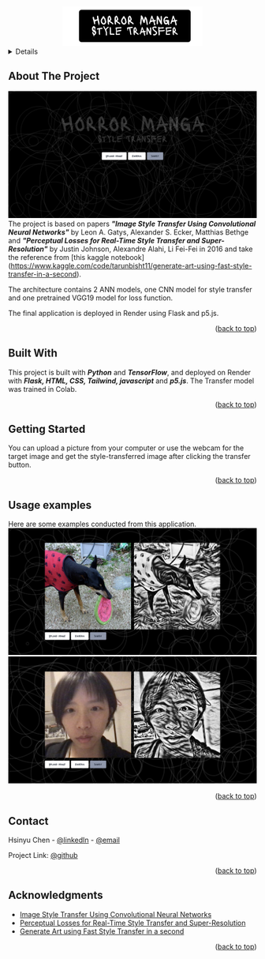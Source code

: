 <!-- PROJECT LOGO, NAME and HOMEPAGE -->
<br />
<div align="center">
    <img src="images/logo.png" alt="Logo" style="text-align: center;"> 
</div>

<!-- TABLE OF CONTENTS -->
<details aligh="left>
  <summary>Table of Contents</summary>
  <ol>
    <li><a href="#about-the-project">About The Project</a></li>
    <li><a href="#built-with">Built With</a></li>
    <li><a href="#getting-started">Getting Started</a></li>
    <li><a href="#usage-examples">Usage Examples</a></li>
    <li><a href="#contact">Contact</a></li>
    <li><a href="#acknowledgments">Acknowledgments</a></li>
  </ol>
</details>


<!-- ABOUT THE PROJECT -->
## About The Project

[![Homepage][homepage]](https://horror-manga-style-transfer.onrender.com/) <!--  website on Render -->
The project is based on papers ***"Image Style Transfer Using Convolutional Neural Networks"*** by Leon A. Gatys, Alexander S. Ecker, Matthias Bethge and ***"Perceptual Losses for Real-Time Style Transfer and Super-Resolution"*** by Justin Johnson, Alexandre Alahi, Li Fei-Fei in 2016 and take the reference from [this kaggle notebook] (https://www.kaggle.com/code/tarunbisht11/generate-art-using-fast-style-transfer-in-a-second).

The architecture contains 2 ANN models, one CNN model for style transfer and one pretrained VGG19 model for loss function.

The final application is deployed in Render using Flask and p5.js.

<p align="right">(<a href="#readme-top">back to top</a>)</p>

<!-- BUILD WITH -->
## Built With

This project is built with ***Python*** and ***TensorFlow***, and deployed on Render with ***Flask, HTML, CSS, Tailwind, javascript*** and ***p5.js***.
The Transfer model was trained in Colab.

<p align="right">(<a href="#readme-top">back to top</a>)</p>


<!-- GETTING STARTED -->
## Getting Started

You can upload a picture from your computer or use the webcam for the target image and get the style-transferred image after clicking the transfer button.

<p align="right">(<a href="#readme-top">back to top</a>)</p>

<!-- USAGE EXAMPLES -->
## Usage examples

Here are some examples conducted from this application.
![example-1, import image][example-1]
![example-2, use webcam][example-2] 

<p align="right">(<a href="#readme-top">back to top</a>)</p>


<!-- CONTACT -->
## Contact

Hsinyu Chen - [@linkedIn](https://www.linkedin.com/in/hsinyu-chen-4b43b489/) - [@email](chenxinyu.tw@gmail.com)

Project Link: [@github](https://github.com/xyc-tw/horror-manga-style-transfer)

<p align="right">(<a href="#readme-top">back to top</a>)</p>


<!-- ACKNOWLEDGMENTS -->
## Acknowledgments


* [Image Style Transfer Using Convolutional Neural Networks](https://www.cv-foundation.org/openaccess/content_cvpr_2016/papers/Gatys_Image_Style_Transfer_CVPR_2016_paper.pdf)
* [Perceptual Losses for Real-Time Style Transfer and Super-Resolution
](https://arxiv.org/abs/1603.08155)
* [Generate Art using Fast Style Transfer in a second
](https://www.kaggle.com/code/tarunbisht11/generate-art-using-fast-style-transfer-in-a-second)

<p align="right">(<a href="#readme-top">back to top</a>)</p>



<!-- MARKDOWN LINKS & IMAGES -->
<!-- https://www.markdownguide.org/basic-syntax/#reference-style-links -->
[linkedin-url]: https://www.linkedin.com/in/hsinyu-chen-4b43b489/
[logo]: images/logo.png
[homepage]: images/homepage.jpeg
[example-1]: images/example-1.jpeg
[example-2]: images/example-2.jpeg







